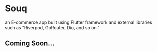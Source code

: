 # Souq

an E-commerce app built using Flutter framework and external libraries such as "Riverpod, GoRouter, Dio, and so on."
<br />

## Coming Soon...
